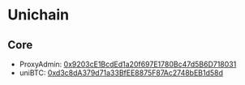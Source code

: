 # Unichain

## Core

- ProxyAdmin: [0x9203cE1BcdEd1a20f697E1780Bc47d5B6D718031](https://unichain.blockscout.com/address/0x9203cE1BcdEd1a20f697E1780Bc47d5B6D718031)
- uniBTC: [0xd3c8dA379d71a33BfEE8875F87Ac2748bEB1d58d](https://unichain.blockscout.com/address/0xd3c8dA379d71a33BfEE8875F87Ac2748bEB1d58d)
